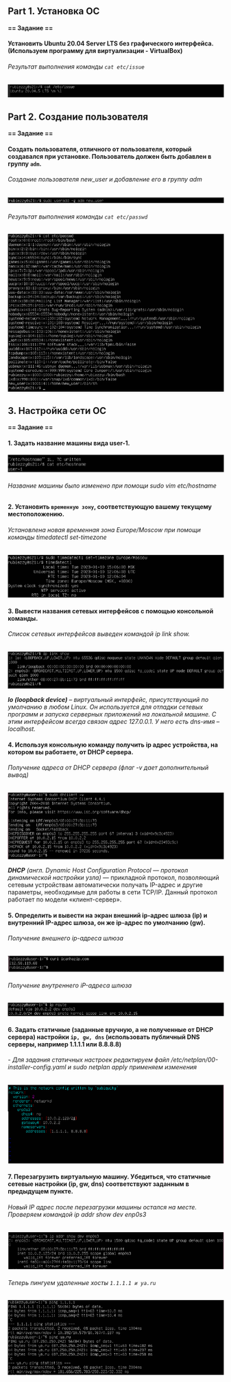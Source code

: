## Part 1. Установка ОС
**== Задание ==**

####  Установить  **Ubuntu 20.04 Server LTS**  без графического интерфейса. (Используем программу для виртуализации - VirtualBox)
###### Результат выполнения команды `cat etc/issue`
![Результат выполнения команды cat etc/issue](screenshots/ubuntu_version.png)
## Part 2. Создание пользователя
**== Задание ==**
####  Создать пользователя, отличного от пользователя, который создавался при установке. Пользователь должен быть добавлен в группу `adm`.
###### Создание пользователя new_user и добавление его в группу adm
![Создание пользователя new_user и добавление его в группу adm](screenshots/user_add.png)
###### Результат выполнения команды `cat etc/passwd`
![Результат выполнения команды cat etc/passwd](screenshots/all_users.png)
## 3. Настройка сети ОС
**== Задание ==**
#### 1. Задать название машины вида user-1.
![Название машины было изменено при помощи sudo vim etc/hostname](screenshots/new_hostname.png)
###### Название машины было изменено при помощи sudo vim etc/hostname
#### 2. Установить `временную зону`, соответствующую вашему текущему местоположению.
######  Установлена новая временная зона Europe/Moscow при помощи команды timedatectl set-timezone
![Установлена новая временная зона](screenshots/new_timezone.png)
#### 3. Вывести названия сетевых интерфейсов с помощью консольной команды.
###### Список сетевых интерфейсов выведен командой ip link show.
![Список сетевых интерфейсов](screenshots/network_interfaces.png)

***_lo_ (loopback device)** – виртуальный интерфейс, присутствующий по умолчанию в любом Linux. Он используется для отладки сетевых программ и запуска серверных приложений на локальной машине. С этим интерфейсом всегда связан адрес _127.0.0.1_. У него есть dns-имя – _localhost_.*
#### 4. Используя консольную команду получить ip адрес устройства, на котором вы работаете, от DHCP сервера.
###### Получение адреса от DHCP сервера (флаг -v дает дополнительный вывод)
![Получение адреса](screenshots/get_ip.png)

**_DHCP_** *(англ. Dynamic Host Configuration Protocol — протокол динамической настройки узла)* — прикладной протокол, позволяющий сетевым устройствам автоматически получать IP-адрес и другие параметры, необходимые для работы в сети TCP/IP. Данный протокол работает по модели «клиент-сервер».

#### 5. Определить и вывести на экран внешний ip-адрес шлюза (ip) и внутренний IP-адрес шлюза, он же ip-адрес по умолчанию (gw).
###### Получение внешнего ip-адреса шлюза
![Получение внешнего ip-адреса шлюза](screenshots/external_ip.png)
###### Получение внутреннего iP-адреса шлюза
![Получение внутреннего IP-адреса шлюза](screenshots/internal_ip.png)
#### 6. Задать статичные (заданные вручную, а не полученные от DHCP сервера) настройки `ip, gw, dns` (использовать публичный DNS серверы, например 1.1.1.1 или 8.8.8.8)
###### - Для задания статичных настроек редактируем файл /etc/netplan/00-installer-config.yaml и sudo netplan apply применяем изменения
![Задание ip, gw, dns](screenshots/static_configure.png)

#### 7. Перезагрузить виртуальную машину. Убедиться, что статичные сетевые настройки (ip, gw, dns) соответствуют заданным в предыдущем пункте.
###### Новый IP адрес после перезагрузки машины остался на месте. Проверяем командой ip addr show dev enp0s3
![Новый статический адрес](screenshots/new_static_ip.png)
###### Теперь пингуем удаленные хосты `1.1.1.1 и ya.ru`
![ping удаленных хостов](screenshots/ping.png)
